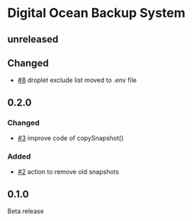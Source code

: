# Digital Ocean Backup System

## unreleased

## Changed
- [#8](https://github.com/giuseppemorelli/digital-ocean-backup-systems/issues/8) droplet exclude list moved to .env file 

## 0.2.0

### Changed
- [#3](https://github.com/giuseppemorelli/digital-ocean-backup-systems/issues/3) improve code of copySnapshot()

### Added
- [#2](https://github.com/giuseppemorelli/digital-ocean-backup-systems/issues/2) action to remove old snapshots

## 0.1.0
Beta release